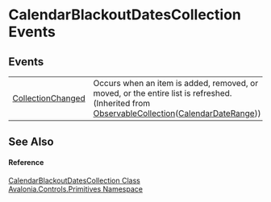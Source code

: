 # CalendarBlackoutDatesCollection Events




## Events
<table>
<tr>
<td><a href="https://learn.microsoft.com/dotnet/api/system.collections.objectmodel.observablecollection-1.collectionchanged" target="_blank" rel="noopener noreferrer">CollectionChanged</a></td>
<td>Occurs when an item is added, removed, or moved, or the entire list is refreshed.<br />(Inherited from <a href="https://learn.microsoft.com/dotnet/api/system.collections.objectmodel.observablecollection-1" target="_blank" rel="noopener noreferrer">ObservableCollection</a>(<a href="T_Avalonia_Controls_CalendarDateRange">CalendarDateRange</a>))</td>
</tr>
</table>

## See Also


#### Reference
<a href="T_Avalonia_Controls_Primitives_CalendarBlackoutDatesCollection">CalendarBlackoutDatesCollection Class</a>  
<a href="N_Avalonia_Controls_Primitives">Avalonia.Controls.Primitives Namespace</a>  
